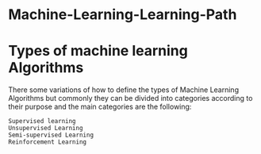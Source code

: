 # Machine-Learning-Learning-Path

# Types of machine learning Algorithms

There some variations of how to define the types of Machine Learning Algorithms but commonly they can be divided into categories according to their purpose and the main categories are the following:

    Supervised learning
    Unsupervised Learning
    Semi-supervised Learning
    Reinforcement Learning
    
    
